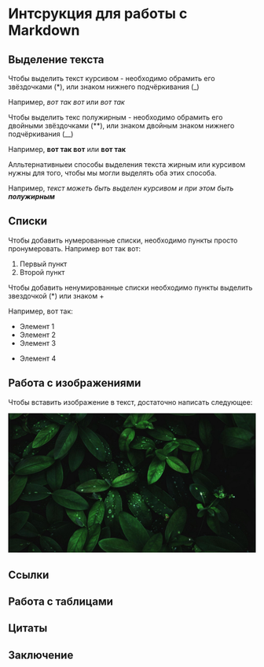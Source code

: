 # Интсрукция для работы с Markdown

## Выделение текста

Чтобы выделить текст курсивом - необходимо обрамить его звёздочками (*), или знаком нижнего подчёркивания (_)

Например, *вот так вот* или _вот так_

Чтобы выделить текс полужирным - необходимо обрамить его двойными звёздочками (**), или знаком  двойным знаком нижнего подчёркивания (__)

Например, **вот так вот** или __вот так__

Алльтернативныеи способы выделения текста жирным или курсивом нужны для того, чтобы мы могли выделять оба этих способа.

Например, _текст можеть быть выделен курсивом и при этом быть **полужирным**_

 
## Списки

Чтобы добавить нумерованные списки, 
необходимо пункты просто пронумеровать.
Например вот так вот:
1. Первый пункт
2. Второй пункт

Чтобы добавить ненумированные списки необходимо пункты выделить звездочкой (*) или знаком +

Например,  вот так:

* Элемент 1
* Элемент 2
* Элемент 3
+ Элемент 4

## Работа с изображениями

Чтобы вставить изображение в текст, достаточно написать следующее:

![Привет, я Роса!](kapli_rosa.jpg)

## Ссылки 

## Работа с таблицами

## Цитаты

## Заключение 